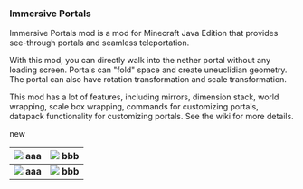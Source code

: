 ### Immersive Portals

Immersive Portals mod is a mod for Minecraft Java Edition that provides see-through portals and seamless teleportation.

With this mod, you can directly walk into the nether portal without any loading screen. Portals can "fold" space and create uneuclidian geometry. The portal can also have rotation transformation and scale transformation.

This mod has a lot of features, including mirrors, dimension stack, world wrapping, scale box wrapping, commands for customizing portals, datapack functionality for customizing portals. See the wiki for more details.

new


|![](https://camo.githubusercontent.com/99445f43cd8686a9dc5dd349b1178b35afe77e33d9e7ea5885daabcbffaf2aa4/68747470733a2f2f692e6962622e636f2f33523833376b6a2f323032302d30372d31332d32312d33382d32352e706e67) aaa|![](https://camo.githubusercontent.com/99445f43cd8686a9dc5dd349b1178b35afe77e33d9e7ea5885daabcbffaf2aa4/68747470733a2f2f692e6962622e636f2f33523833376b6a2f323032302d30372d31332d32312d33382d32352e706e67) bbb|
|:-:|:-:|
|![](https://camo.githubusercontent.com/99445f43cd8686a9dc5dd349b1178b35afe77e33d9e7ea5885daabcbffaf2aa4/68747470733a2f2f692e6962622e636f2f33523833376b6a2f323032302d30372d31332d32312d33382d32352e706e67) **aaa**|![](https://camo.githubusercontent.com/99445f43cd8686a9dc5dd349b1178b35afe77e33d9e7ea5885daabcbffaf2aa4/68747470733a2f2f692e6962622e636f2f33523833376b6a2f323032302d30372d31332d32312d33382d32352e706e67) **bbb**|